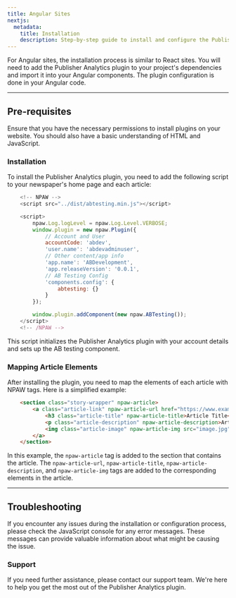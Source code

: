 ```yaml
---
title: Angular Sites
nextjs:
  metadata:
    title: Installation
    description: Step-by-step guide to install and configure the Publisher Analytics plugin.
---
```


For Angular sites, the installation process is similar to React sites. You will need to add the Publisher Analytics plugin to your project's dependencies and import it into your Angular components. The plugin configuration is done in your Angular code.

---

## Pre-requisites

Ensure that you have the necessary permissions to install plugins on your website. You should also have a basic understanding of HTML and JavaScript.

### Installation

To install the Publisher Analytics plugin, you need to add the following script to your newspaper's home page and each article:

```js
    <!-- NPAW -->
    <script src="../dist/abtesting.min.js"></script>

    <script>
        npaw.Log.logLevel = npaw.Log.Level.VERBOSE;
        window.plugin = new npaw.Plugin({
            // Account and User
            accountCode: 'abdev',
            'user.name': 'abdevadminuser',
            // Other content/app info
            'app.name': 'ABDevelopment',
            'app.releaseVersion': '0.0.1',
            // AB Testing Config
            'components.config': {
                abtesting: {}
            }
        });

        window.plugin.addComponent(new npaw.ABTesting());
    </script>
    <!-- /NPAW -->
```

This script initializes the Publisher Analytics plugin with your account details and sets up the AB testing component.

### Mapping Article Elements

After installing the plugin, you need to map the elements of each article with NPAW tags. Here is a simplified example:

```html
    <section class="story-wrapper" npaw-article>
        <a class="article-link" npaw-article-url href="https://www.example.com/article.html">
            <h3 class="article-title" npaw-article-title>Article Title</h3>
            <p class="article-description" npaw-article-description>Article Description</p>
            <img class="article-image" npaw-article-img src="image.jpg" alt="Article Image">
        </a>
    </section>
```

In this example, the `npaw-article` tag is added to the section that contains the article. The `npaw-article-url`, `npaw-article-title`, `npaw-article-description`, and `npaw-article-img` tags are added to the corresponding elements in the article.

---

## Troubleshooting

If you encounter any issues during the installation or configuration process, please check the JavaScript console for any error messages. These messages can provide valuable information about what might be causing the issue.

### Support

If you need further assistance, please contact our support team. We're here to help you get the most out of the Publisher Analytics plugin.
